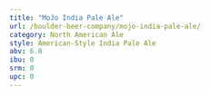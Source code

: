 ```yaml
---
title: "MoJo India Pale Ale"
url: /boulder-beer-company/mojo-india-pale-ale/
category: North American Ale
style: American-Style India Pale Ale
abv: 6.8
ibu: 0
srm: 0
upc: 0
---
```


